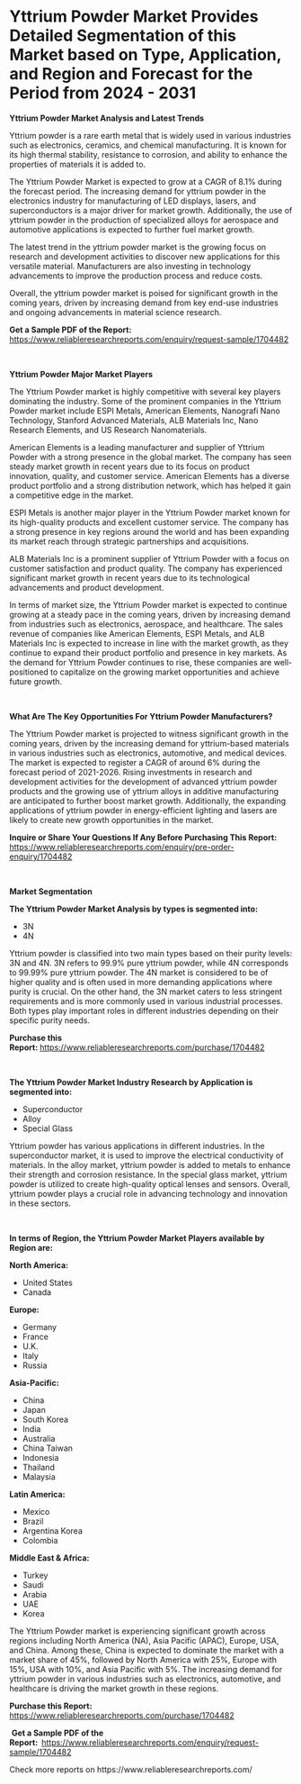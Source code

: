 <p><h1>Yttrium Powder Market Provides Detailed Segmentation of this Market based on Type, Application, and Region and Forecast for the Period from 2024 - 2031</h1></p><p><strong>Yttrium Powder Market Analysis and Latest Trends</strong></p>
<p><p>Yttrium powder is a rare earth metal that is widely used in various industries such as electronics, ceramics, and chemical manufacturing. It is known for its high thermal stability, resistance to corrosion, and ability to enhance the properties of materials it is added to.</p><p>The Yttrium Powder Market is expected to grow at a CAGR of 8.1% during the forecast period. The increasing demand for yttrium powder in the electronics industry for manufacturing of LED displays, lasers, and superconductors is a major driver for market growth. Additionally, the use of yttrium powder in the production of specialized alloys for aerospace and automotive applications is expected to further fuel market growth.</p><p>The latest trend in the yttrium powder market is the growing focus on research and development activities to discover new applications for this versatile material. Manufacturers are also investing in technology advancements to improve the production process and reduce costs.</p><p>Overall, the yttrium powder market is poised for significant growth in the coming years, driven by increasing demand from key end-use industries and ongoing advancements in material science research.</p></p>
<p><strong>Get a Sample PDF of the Report:&nbsp;</strong> <a href="https://www.reliableresearchreports.com/enquiry/request-sample/1704482">https://www.reliableresearchreports.com/enquiry/request-sample/1704482</a></p>
<p>&nbsp;</p>
<p><strong>Yttrium Powder Major Market Players</strong></p>
<p><p>The Yttrium Powder market is highly competitive with several key players dominating the industry. Some of the prominent companies in the Yttrium Powder market include ESPI Metals, American Elements, Nanografi Nano Technology, Stanford Advanced Materials, ALB Materials Inc, Nano Research Elements, and US Research Nanomaterials.</p><p>American Elements is a leading manufacturer and supplier of Yttrium Powder with a strong presence in the global market. The company has seen steady market growth in recent years due to its focus on product innovation, quality, and customer service. American Elements has a diverse product portfolio and a strong distribution network, which has helped it gain a competitive edge in the market.</p><p>ESPI Metals is another major player in the Yttrium Powder market known for its high-quality products and excellent customer service. The company has a strong presence in key regions around the world and has been expanding its market reach through strategic partnerships and acquisitions.</p><p>ALB Materials Inc is a prominent supplier of Yttrium Powder with a focus on customer satisfaction and product quality. The company has experienced significant market growth in recent years due to its technological advancements and product development.</p><p>In terms of market size, the Yttrium Powder market is expected to continue growing at a steady pace in the coming years, driven by increasing demand from industries such as electronics, aerospace, and healthcare. The sales revenue of companies like American Elements, ESPI Metals, and ALB Materials Inc is expected to increase in line with the market growth, as they continue to expand their product portfolio and presence in key markets. As the demand for Yttrium Powder continues to rise, these companies are well-positioned to capitalize on the growing market opportunities and achieve future growth.</p></p>
<p>&nbsp;</p>
<p><strong>What Are The Key Opportunities For Yttrium Powder Manufacturers?</strong></p>
<p><p>The Yttrium Powder market is projected to witness significant growth in the coming years, driven by the increasing demand for yttrium-based materials in various industries such as electronics, automotive, and medical devices. The market is expected to register a CAGR of around 6% during the forecast period of 2021-2026. Rising investments in research and development activities for the development of advanced yttrium powder products and the growing use of yttrium alloys in additive manufacturing are anticipated to further boost market growth. Additionally, the expanding applications of yttrium powder in energy-efficient lighting and lasers are likely to create new growth opportunities in the market.</p></p>
<p><strong>Inquire or Share Your Questions If Any Before Purchasing This Report:</strong> <a href="https://www.reliableresearchreports.com/enquiry/pre-order-enquiry/1704482">https://www.reliableresearchreports.com/enquiry/pre-order-enquiry/1704482</a></p>
<p>&nbsp;</p>
<p><strong>Market Segmentation</strong></p>
<p><strong>The Yttrium Powder Market Analysis by types is segmented into:</strong></p>
<p><ul><li>3N</li><li>4N</li></ul></p>
<p><p>Yttrium powder is classified into two main types based on their purity levels: 3N and 4N. 3N refers to 99.9% pure yttrium powder, while 4N corresponds to 99.99% pure yttrium powder. The 4N market is considered to be of higher quality and is often used in more demanding applications where purity is crucial. On the other hand, the 3N market caters to less stringent requirements and is more commonly used in various industrial processes. Both types play important roles in different industries depending on their specific purity needs.</p></p>
<p><strong>Purchase this Report:&nbsp;</strong><a href="https://www.reliableresearchreports.com/purchase/1704482">https://www.reliableresearchreports.com/purchase/1704482</a></p>
<p>&nbsp;</p>
<p><strong>The Yttrium Powder Market Industry Research by Application is segmented into:</strong></p>
<p><ul><li>Superconductor</li><li>Alloy</li><li>Special Glass</li></ul></p>
<p><p>Yttrium powder has various applications in different industries. In the superconductor market, it is used to improve the electrical conductivity of materials. In the alloy market, yttrium powder is added to metals to enhance their strength and corrosion resistance. In the special glass market, yttrium powder is utilized to create high-quality optical lenses and sensors. Overall, yttrium powder plays a crucial role in advancing technology and innovation in these sectors.</p></p>
<p>&nbsp;</p>
<p><strong>In terms of Region, the Yttrium Powder Market Players available by Region are:</strong></p>
<p>
    <p> <strong> North America: </strong>
        <ul>
            <li>United States</li>
            <li>Canada</li>
        </ul>
        </p> 
    <p> <strong> Europe: </strong>
        <ul>
            <li>Germany</li>
            <li>France</li>
            <li>U.K.</li>
            <li>Italy</li>
            <li>Russia</li>
        </ul>
        </p> 
    <p> <strong> Asia-Pacific: </strong>
        <ul>
            <li>China</li>
            <li>Japan</li>
            <li>South Korea</li>
            <li>India</li>
            <li>Australia</li>
            <li>China Taiwan</li>
            <li>Indonesia</li>
            <li>Thailand</li>
            <li>Malaysia</li>
        </ul>
        </p> 
    <p> <strong> Latin America: </strong>
        <ul>
            <li>Mexico</li>
            <li>Brazil</li>
            <li>Argentina Korea</li>
            <li>Colombia</li>
        </ul>
        </p> 
    <p> <strong> Middle East & Africa: </strong>
        <ul>
            <li>Turkey</li>
            <li>Saudi</li>
            <li>Arabia</li>
            <li>UAE</li>
            <li>Korea</li>
        </ul>
    </p>
    </p>
<p><p>The Yttrium Powder market is experiencing significant growth across regions including North America (NA), Asia Pacific (APAC), Europe, USA, and China. Among these, China is expected to dominate the market with a market share of 45%, followed by North America with 25%, Europe with 15%, USA with 10%, and Asia Pacific with 5%. The increasing demand for yttrium powder in various industries such as electronics, automotive, and healthcare is driving the market growth in these regions.</p></p>
<p><strong>Purchase this Report: </strong><a href="https://www.reliableresearchreports.com/purchase/1704482">https://www.reliableresearchreports.com/purchase/1704482</a></p>
<p>&nbsp;<strong>Get a Sample PDF of the Report:&nbsp;&nbsp;</strong><a href="https://www.reliableresearchreports.com/enquiry/request-sample/1704482">https://www.reliableresearchreports.com/enquiry/request-sample/1704482</a></p>
<p><strong></strong></p>
<p>Check more reports on https://www.reliableresearchreports.com/</p>
